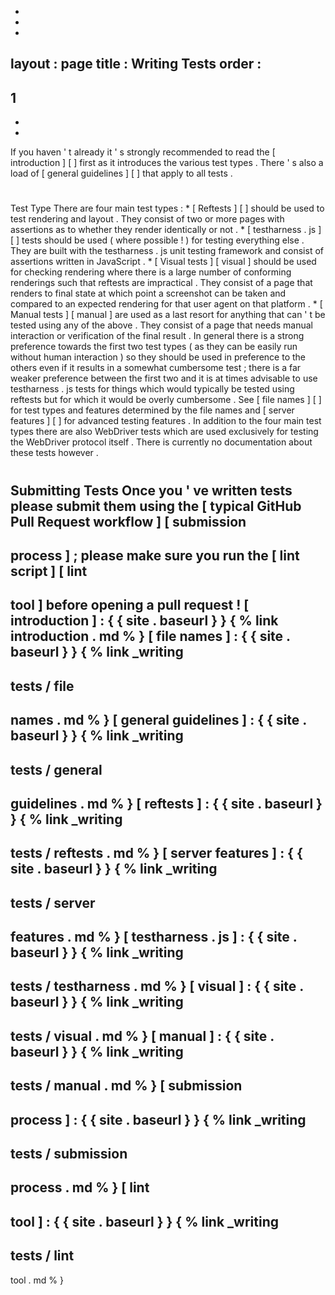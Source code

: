 -
-
-
layout
:
page
title
:
Writing
Tests
order
:
-
1
-
-
-
If
you
haven
'
t
already
it
'
s
strongly
recommended
to
read
the
[
introduction
]
[
]
first
as
it
introduces
the
various
test
types
.
There
'
s
also
a
load
of
[
general
guidelines
]
[
]
that
apply
to
all
tests
.
#
#
Test
Type
There
are
four
main
test
types
:
*
[
Reftests
]
[
]
should
be
used
to
test
rendering
and
layout
.
They
consist
of
two
or
more
pages
with
assertions
as
to
whether
they
render
identically
or
not
.
*
[
testharness
.
js
]
[
]
tests
should
be
used
(
where
possible
!
)
for
testing
everything
else
.
They
are
built
with
the
testharness
.
js
unit
testing
framework
and
consist
of
assertions
written
in
JavaScript
.
*
[
Visual
tests
]
[
visual
]
should
be
used
for
checking
rendering
where
there
is
a
large
number
of
conforming
renderings
such
that
reftests
are
impractical
.
They
consist
of
a
page
that
renders
to
final
state
at
which
point
a
screenshot
can
be
taken
and
compared
to
an
expected
rendering
for
that
user
agent
on
that
platform
.
*
[
Manual
tests
]
[
manual
]
are
used
as
a
last
resort
for
anything
that
can
'
t
be
tested
using
any
of
the
above
.
They
consist
of
a
page
that
needs
manual
interaction
or
verification
of
the
final
result
.
In
general
there
is
a
strong
preference
towards
the
first
two
test
types
(
as
they
can
be
easily
run
without
human
interaction
)
so
they
should
be
used
in
preference
to
the
others
even
if
it
results
in
a
somewhat
cumbersome
test
;
there
is
a
far
weaker
preference
between
the
first
two
and
it
is
at
times
advisable
to
use
testharness
.
js
tests
for
things
which
would
typically
be
tested
using
reftests
but
for
which
it
would
be
overly
cumbersome
.
See
[
file
names
]
[
]
for
test
types
and
features
determined
by
the
file
names
and
[
server
features
]
[
]
for
advanced
testing
features
.
In
addition
to
the
four
main
test
types
there
are
also
WebDriver
tests
which
are
used
exclusively
for
testing
the
WebDriver
protocol
itself
.
There
is
currently
no
documentation
about
these
tests
however
.
#
#
Submitting
Tests
Once
you
'
ve
written
tests
please
submit
them
using
the
[
typical
GitHub
Pull
Request
workflow
]
[
submission
-
process
]
;
please
make
sure
you
run
the
[
lint
script
]
[
lint
-
tool
]
before
opening
a
pull
request
!
[
introduction
]
:
{
{
site
.
baseurl
}
}
{
%
link
introduction
.
md
%
}
[
file
names
]
:
{
{
site
.
baseurl
}
}
{
%
link
_writing
-
tests
/
file
-
names
.
md
%
}
[
general
guidelines
]
:
{
{
site
.
baseurl
}
}
{
%
link
_writing
-
tests
/
general
-
guidelines
.
md
%
}
[
reftests
]
:
{
{
site
.
baseurl
}
}
{
%
link
_writing
-
tests
/
reftests
.
md
%
}
[
server
features
]
:
{
{
site
.
baseurl
}
}
{
%
link
_writing
-
tests
/
server
-
features
.
md
%
}
[
testharness
.
js
]
:
{
{
site
.
baseurl
}
}
{
%
link
_writing
-
tests
/
testharness
.
md
%
}
[
visual
]
:
{
{
site
.
baseurl
}
}
{
%
link
_writing
-
tests
/
visual
.
md
%
}
[
manual
]
:
{
{
site
.
baseurl
}
}
{
%
link
_writing
-
tests
/
manual
.
md
%
}
[
submission
-
process
]
:
{
{
site
.
baseurl
}
}
{
%
link
_writing
-
tests
/
submission
-
process
.
md
%
}
[
lint
-
tool
]
:
{
{
site
.
baseurl
}
}
{
%
link
_writing
-
tests
/
lint
-
tool
.
md
%
}
